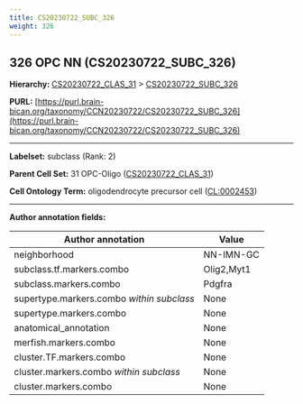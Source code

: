 ```yaml
---
title: CS20230722_SUBC_326
weight: 326
---
```

## 326 OPC NN (CS20230722_SUBC_326)
<b>Hierarchy: </b>
[CS20230722_CLAS_31](../CS20230722_CLAS_31) >
[CS20230722_SUBC_326](../CS20230722_SUBC_326)

**PURL:** [https://purl.brain-bican.org/taxonomy/CCN20230722/CS20230722_SUBC_326](https://purl.brain-bican.org/taxonomy/CCN20230722/CS20230722_SUBC_326)

---


**Labelset:** subclass (Rank: 2)

**Parent Cell Set:** 31 OPC-Oligo ([CS20230722_CLAS_31](../CS20230722_CLAS_31))



**Cell Ontology Term:**  oligodendrocyte precursor cell ([CL:0002453](https://www.ebi.ac.uk/ols/ontologies/cl/terms?obo_id=CL:0002453)) 

[MARKER GENES.]: #


---

[TRANSFERRED ANNOTATIONS.]: #


[AUTHOR ANNOTATION FIELDS.]: #


**Author annotation fields:**

| Author annotation | Value |
|-------------------|-------|
|neighborhood|NN-IMN-GC|
|subclass.tf.markers.combo|Olig2,Myt1|
|subclass.markers.combo|Pdgfra|
|supertype.markers.combo _within subclass_|None|
|supertype.markers.combo|None|
|anatomical_annotation|None|
|merfish.markers.combo|None|
|cluster.TF.markers.combo|None|
|cluster.markers.combo _within subclass_|None|
|cluster.markers.combo|None|
